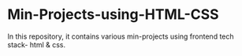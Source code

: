 # Min-Projects-using-HTML-CSS
In this repository, it contains various min-projects using frontend tech stack- html &amp; css.
